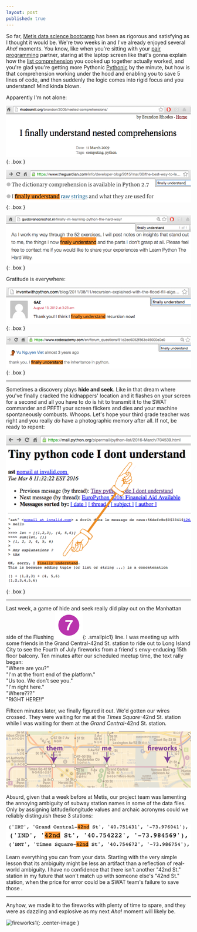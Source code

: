 ```yaml
---
layout: post
published: true
---
```


<style type="text/css">
.box
{
  border-width: 2px;
  border-color: #000000;
  border-style: solid;
  padding:1px;
  margin-left: auto;
  margin-right: auto;
}
.center-text
{
  text-align:center;
}
.smallpic1
{
  height: 20px;
  width: 20px;
}




</style>

So far, [Metis data science bootcamp](http://www.thisismetis.com/data-science) has been as rigorous and satisfying as I thought it would be. We're two weeks in and I've already enjoyed several <i>Aha!</i> moments. You know, like when you're sitting with your [pair programming](https://en.wikipedia.org/wiki/Pair_programming) partner, staring at the laptop screen like that's gonna explain how the [list comprehension](https://en.wikipedia.org/wiki/List_comprehension) you cooked up together actually worked, and you're glad you're getting more Pythonic [Pythonic](http://stackoverflow.com/questions/25011078/what-does-pythonic-mean) by the minute, but how is that comprehension working under the hood and enabling you to save 5 lines of code, and then suddenly the logic comes into rigid focus and you understand! Mind kinda blown.

Apparently I'm not alone:

![](/images/finally_5.png){: .box }

![](/images/finally_4.png){: .box }

![](/images/finally_6.png){: .box }

Gratitude is everywhere:

![](/images/finally_3.png){: .box }

![](/images/finally_1.png){: .box }


***


Sometimes a discovery plays <b>hide and seek</b>. Like in that dream where you've finally cracked the kidnappers' location and it flashes on your screen for a second and all you have to do is hit <Enter> to transmit it to the SWAT commander and PFFT! your screen flickers and dies and your machine spontaneously combusts. Whoops. Let's hope your third grade teacher was right and you really <i>do</i> have a photographic memory after all. If not, be ready to repent:

![](/images/finally_2.png){: .box }


***

Last week, a game of hide and seek really did play out on the Manhattan side of the Flushing !["7"](/images/NYCS-bull-trans-7.svg.png){: .smallpic1} line. I was meeting up with some friends in the Grand Central-42nd St. station to ride out to Long Island City to see the Fourth of July fireworks from a friend's envy-enducing 15th floor balcony. Ten minutes after our scheduled meetup time, the text rally began:  
"Where are you?"  
"I'm at the front end of the platform."  
"Us too. We don't see you."  
"I'm right here."  
"Where???"  
"RIGHT HERE!!"  

Fifteen minutes later, we finally figured it out. We'd gotten our wires crossed. They were waiting for me at the <i>Times Square</i>-42nd St. station while I was waiting for them at the <i>Grand Central</i>-42nd St. station. 

![](/images/them-me-fireworks.png)

Absurd, given that a week before at Metis, our project team was lamenting the annoying ambiguity of subway station names in some of the data files. Only by assigning latitude/longitude values and archaic acronyms could we reliably distinguish these 3 stations:

![](/images/gc42_in_data.png)
![](/images/ind_42nd_in_data.png)
![](/images/times_sq_in_data.png)

Learn everything you can from your data. Starting with the very simple lesson that its ambiguity might be less an artifact than a reflection of real-world ambiguity. I have no confidence that there isn't another "42nd St." station in my future that won't match up with someone else's "42nd St." station, when the price for error could be a SWAT team's failure to save those .  

***

Anyhow, we made it to the fireworks with plenty of time to spare, and they were as dazzling and explosive as my next <i>Aha!</i> moment will likely be. 

![fireworks1](/images/fireworks.png){: .center-image }






